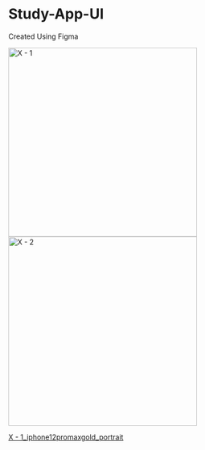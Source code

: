 # Study-App-UI
Created Using Figma

<img width="375" alt="X - 1" src="https://user-images.githubusercontent.com/62690091/149152584-34d2a433-7b00-4bd6-9503-ad0f7d5f125c.png">

<img width="375" alt="X - 2" src="https://user-images.githubusercontent.com/62690091/149152656-949d8df7-dcac-48a1-9873-be5256cd4b55.png">


[X - 1_iphone12promaxgold_portrait](https://i.ibb.co/4WZ2PRD/X-1-iphone12promaxgold-portrait.png)


